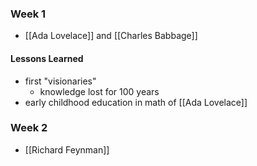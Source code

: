 ### Week 1
- [[Ada Lovelace]] and [[Charles Babbage]]
#### Lessons Learned
- first "visionaries"
	- knowledge lost for 100 years
- early childhood education in math of [[Ada Lovelace]] 
### Week 2
- [[Richard Feynman]]